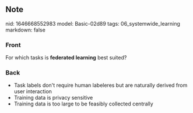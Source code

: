 ## Note
nid: 1646668552983
model: Basic-02d89
tags: 06_systemwide_learning
markdown: false

### Front
For which tasks is <b>federated learning</b> best suited?

### Back
<ul>
  <li>Task labels don't require human labeleres but are naturally
  derived from user interaction
  <li>Training data is privacy sensitive
  <li>Training data is too large to be feasibly collected centrally
</ul>
